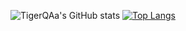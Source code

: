 ![TigerQAa's GitHub stats](https://readme-stats-theta-one.vercel.app/api?username=TigerQAa&show_icons=true&theme=dark)
[![Top Langs](https://readme-stats-theta-one.vercel.app/api/top-langs?username=TigerQaa&exclude_repo=readme-stats&layout=compact&theme=dark)](https://github.com/anuraghazra/github-readme-stats)
